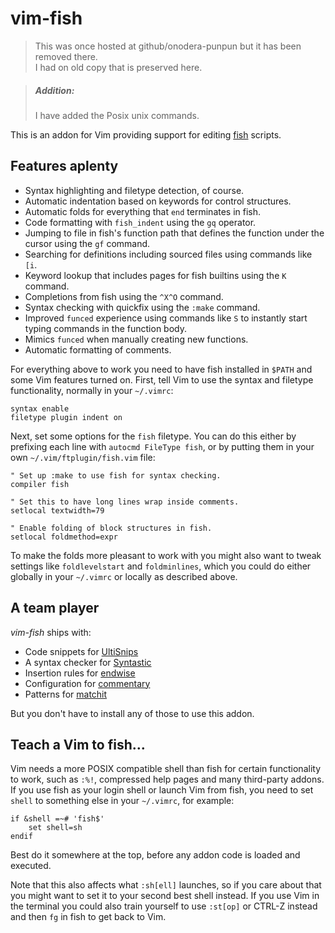 vim-fish
========

>This was once hosted at github/onodera-punpun but it has been removed there.  
> I had on old copy that is preserved here. 

> ##### Addition:
> I have added the Posix unix  commands.

This is an addon for Vim providing support for editing [fish][] scripts.

[fish]: https://github.com/fish-shell/fish-shell

Features aplenty
----------------

* Syntax highlighting and filetype detection, of course.
* Automatic indentation based on keywords for control structures.
* Automatic folds for everything that `end` terminates in fish.
* Code formatting with `fish_indent` using the `gq` operator.
* Jumping to file in fish's function path that defines the function under the
  cursor using the `gf` command.
* Searching for definitions including sourced files using commands like `[i`.
* Keyword lookup that includes pages for fish builtins using the `K` command.
* Completions from fish using the `^X^O` command.
* Syntax checking with quickfix using the `:make` command.
* Improved `funced` experience using commands like `S` to instantly start
  typing commands in the function body.
* Mimics `funced` when manually creating new functions.
* Automatic formatting of comments.

For everything above to work you need to have fish installed in `$PATH` and
some Vim features turned on.  First, tell Vim to use the syntax and filetype
functionality, normally in your `~/.vimrc`:

```vim
syntax enable
filetype plugin indent on
```

Next, set some options for the `fish` filetype.  You can do this either by
prefixing each line with `autocmd FileType fish`, or by putting them in your
own `~/.vim/ftplugin/fish.vim` file:

```vim
" Set up :make to use fish for syntax checking.
compiler fish

" Set this to have long lines wrap inside comments.
setlocal textwidth=79

" Enable folding of block structures in fish.
setlocal foldmethod=expr
```

To make the folds more pleasant to work with you might also want to tweak
settings like `foldlevelstart` and `foldminlines`, which you could do either
globally in your `~/.vimrc` or locally as described above.

A team player
-------------

*vim-fish* ships with:

* Code snippets for [UltiSnips][]
* A syntax checker for [Syntastic][]
* Insertion rules for [endwise][]
* Configuration for [commentary][]
* Patterns for [matchit][]

But you don't have to install any of those to use this addon.

[UltiSnips]: https://github.com/SirVer/ultisnips
[Syntastic]: https://github.com/scrooloose/syntastic
[endwise]: https://github.com/tpope/vim-endwise
[commentary]: https://github.com/tpope/vim-commentary
[matchit]: http://www.vim.org/scripts/script.php?script_id=39

Teach a Vim to fish…
--------------------

Vim needs a more POSIX compatible shell than fish for certain functionality to
work, such as `:%!`, compressed help pages and many third-party addons.  If you
use fish as your login shell or launch Vim from fish, you need to set `shell`
to something else in your `~/.vimrc`, for example:

```vim
if &shell =~# 'fish$'
    set shell=sh
endif
```

Best do it somewhere at the top, before any addon code is loaded and executed.

Note that this also affects what `:sh[ell]` launches, so if you care about that
you might want to set it to your second best shell instead.  If you use Vim in
the terminal you could also train yourself to use `:st[op]` or CTRL-Z instead
and then `fg` in fish to get back to Vim.

